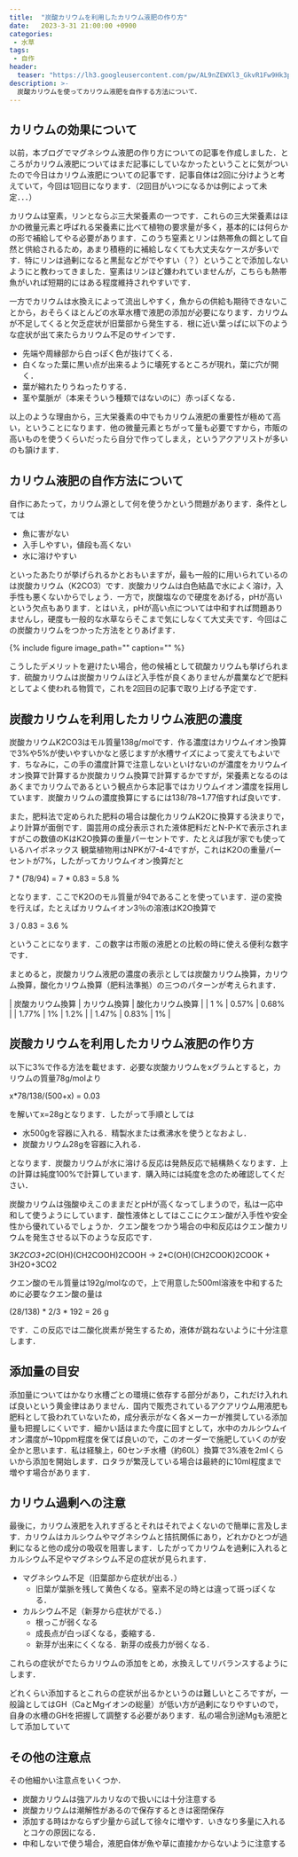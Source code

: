 ```yaml
---
title:  "炭酸カリウムを利用したカリウム液肥の作り方"
date:   2023-3-31 21:00:00 +0900
categories: 
 - 水草
tags:
 - 自作
header:
  teaser: "https://lh3.googleusercontent.com/pw/AL9nZEWXl3_GkvR1Fw9Hk3pZQjp-qHpoSuebuYefmqBsZ9r7Zre-mCW79tiEBODZCU9Vz89ycxEJFUcxRgmg14fICzBwOnqgk1dT8pqBKZUOZW8SHdogidDFVuzr_OWRJrZ1SA7Qa52v7SBASB7jLvyfAFtq=w800-h532-no?authuser=0"
description: >-
  炭酸カリウムを使ってカリウム液肥を自作する方法について．
---
```


## カリウムの効果について

以前，本ブログでマグネシウム液肥の作り方についての記事を作成しました．ところがカリウム液肥についてはまだ記事にしていなかったということに気がついたので今日はカリウム液肥についての記事です．記事自体は2回に分けようと考えていて，今回は1回目になります．（2回目がいつになるかは例によって未定．．．）


カリウムは窒素，リンとならぶ三大栄養素の一つです．これらの三大栄養素はほかの微量元素と呼ばれる栄養素に比べて植物の要求量が多く，基本的には何らかの形で補給してやる必要があります．このうち窒素とリンは熱帯魚の餌として自然と供給されるため，あまり積極的に補給しなくても大丈夫なケースが多いです．特にリンは過剰になると黒髭などがでやすい（？）ということで添加しないようにと教わってきました．窒素はリンほど嫌われていませんが，こちらも熱帯魚がいれば短期的にはある程度維持されやすいです．

一方でカリウムは水換えによって流出しやすく，魚からの供給も期待できないことから，おそらくほとんどの水草水槽で液肥の添加が必要になります．カリウムが不足してくると欠乏症状が旧葉部から発生する．根に近い葉っぱに以下のような症状が出て来たらカリウム不足のサインです．

- 先端や周縁部から白っぽく色が抜けてくる．
- 白くなった葉に黒い点が出来るように壊死するところが現れ，葉に穴が開く．
- 葉が縮れたりうねったりする．
- 茎や葉脈が（本来そういう種類ではないのに）赤っぽくなる．

以上のような理由から，三大栄養素の中でもカリウム液肥の重要性が極めて高い，ということになります．他の微量元素とちがって量も必要ですから，市販の高いものを使うくらいだったら自分で作ってしまえ，というアクアリストが多いのも頷けます．


## カリウム液肥の自作方法について

自作にあたって，カリウム源として何を使うかという問題があります．条件としては

- 魚に害がない
- 入手しやすい，値段も高くない
- 水に溶けやすい

といったあたりが挙げられるかとおもいますが，最も一般的に用いられているのは炭酸カリウム（K2CO3）です．炭酸カリウムは白色結晶で水によく溶け，入手性も悪くないからでしょう．一方で，炭酸塩なので硬度をあげる，pHが高いという欠点もあります．とはいえ，pHが高い点については中和すれば問題ありませんし，硬度も一般的な水草ならそこまで気にしなくて大丈夫です．今回はこの炭酸カリウムをつかった方法をとりあげます．

{% include figure image_path="" caption="" %}

こうしたデメリットを避けたい場合，他の候補として硫酸カリウムも挙げられます．硫酸カリウムは炭酸カリウムほど入手性が良くありませんが農業などで肥料としてよく使われる物質で，これを2回目の記事で取り上げる予定です．

## 炭酸カリウムを利用したカリウム液肥の濃度

炭酸カリウムK2CO3はモル質量138g/molです．作る濃度はカリウムイオン換算で3%や5%が使いやすいかなと感じますが水槽サイズによって変えてもよいです．ちなみに，この手の濃度計算で注意しないといけないのが濃度をカリウムイオン換算で計算するか炭酸カリウム換算で計算するかですが，栄養素となるのはあくまでカリウムであるという観点から本記事ではカリウムイオン濃度を採用しています．炭酸カリウムの濃度換算にするには138/78~1.77倍すれば良いです．

また，肥料法で定められた肥料の場合は酸化カリウムK2Oに換算する決まりで，より計算が面倒です．園芸用の成分表示された液体肥料だとN-P-Kで表示されますがこの数値のKはK2O換算の重量パーセントです．たとえば我が家でも使っているハイポネックス 観葉植物用はNPKが7-4-4ですが，これはK2Oの重量パーセントが7%，したがってカリウムイオン換算だと

7 * (78/94) = 7 * 0.83 = 5.8 %

となります．ここでK2Oのモル質量が94であることを使っています．逆の変換を行えば，たとえばカリウムイオン3％の溶液はK2O換算で

3 / 0.83 = 3.6 %

ということになります．この数字は市販の液肥との比較の時に使える便利な数字です．

まとめると，炭酸カリウム液肥の濃度の表示としては炭酸カリウム換算，カリウム換算，酸化カリウム換算（肥料法準拠）の三つのパターンが考えられます．

| 炭酸カリウム換算 | カリウム換算 | 酸化カリウム換算 |
| 1 %              |     0.57%    |       0.68%      | 
| 1.77%            |     1%       |       1.2%       | 
| 1.47%            |     0.83%    |         1%       | 


## 炭酸カリウムを利用したカリウム液肥の作り方

以下に3%で作る方法を載せます．必要な炭酸カリウムをxグラムとすると，カリウムの質量78g/molより

x*78/138/(500+x) = 0.03

を解いてx=28gとなります．したがって手順としては

- 水500gを容器に入れる．精製水または煮沸水を使うとなおよし．
- 炭酸カリウム28gを容器に入れる．
 
となります．炭酸カリウムが水に溶ける反応は発熱反応で結構熱くなります．上の計算は純度100%で計算しています．購入時には純度を念のため確認してください．

炭酸カリウムは強酸ゆえこのままだとpHが高くなってしまうので，私は一応中和して使うようにしています．酸性液体としてはここにクエン酸が入手性や安全性から優れているでしょうか．クエン酸をつかう場合の中和反応はクエン酸カリウムを発生させる以下のような反応です．

3*K2CO3+2*C(OH)(CH2COOH)2COOH -> 2*C(OH)(CH2COOK)2COOK + 3H2O+3CO2

クエン酸のモル質量は192g/molなので，上で用意した500ml溶液を中和するために必要なクエン酸の量は

(28/138) * 2/3 * 192 = 26 g

です．この反応では二酸化炭素が発生するため，液体が跳ねないように十分注意します．


## 添加量の目安

添加量についてはかなり水槽ごとの環境に依存する部分があり，これだけ入れれば良いという黄金律はありません．国内で販売されているアクアリウム用液肥も肥料として扱われていないため，成分表示がなく各メーカーが推奨している添加量も把握しにくいです．細かい話はまた今度に回すとして，水中のカルシウムイオン濃度が~10ppm程度を保てば良いので，このオーダーで施肥していくのが安全かと思います．私は経験上，60センチ水槽（約60L）換算で3%液を2mlくらいから添加を開始します．ロタラが繁茂している場合は最終的に10ml程度まで増やす場合があります．


## カリウム過剰への注意

最後に，カリウム液肥を入れすぎるとそれはそれでよくないので簡単に言及します．カリウムはカルシウムやマグネシウムと拮抗関係にあり，どれかひとつが過剰になると他の成分の吸収を阻害します．したがってカリウムを過剰に入れるとカルシウム不足やマグネシウム不足の症状が見られます．

- マグネシウム不足（旧葉部から症状が出る．）
  - 旧葉が葉脈を残して黄色くなる。窒素不足の時とは違って斑っぽくなる．
- カルシウム不足（新芽から症状がでる．）
  - 根っこが弱くなる
  - 成長点が白っぽくなる，委縮する．
  - 新芽が出来にくくなる．新芽の成長力が弱くなる．

これらの症状がでたらカリウムの添加をとめ，水換えしてリバランスするようにします．

どれくらい添加するとこれらの症状が出るかというのは難しいところですが，一般論としてはGH（CaとMgイオンの総量）が低い方が過剰になりやすいので，自身の水槽のGHを把握して調整する必要があります．私の場合別途Mgも液肥として添加していて


## その他の注意点

その他細かい注意点をいくつか．

- 炭酸カリウムは強アルカリなので扱いには十分注意する
- 炭酸カリウムは潮解性があるので保存するときは密閉保存
- 添加する時はかならず少量から試して徐々に増やす．いきなり多量に入れるとコケの原因になる．
- 中和しないで使う場合，液肥自体が魚や草に直接かからないように注意する


